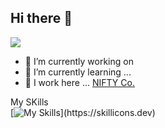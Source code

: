 ## Hi there 👋

<img src="https://komarev.com/ghpvc/?username=your-github-username&style=flat-square&abbreviated=true">

- 🔭 I’m currently working on
- 🌱 I’m currently learning ...
- 🏢 I work here ... [NIFTY Co.](https://engineering.nifty.co.jp/)

My SKills</br>
[![My Skills](https://skillicons.dev/icons?perline=5&i=py,go,ruby,rails,linux,aws,gcp,terraform,dynamodb,mysql,postgres,docker,githubactions,p5js,)](https://skillicons.dev)
